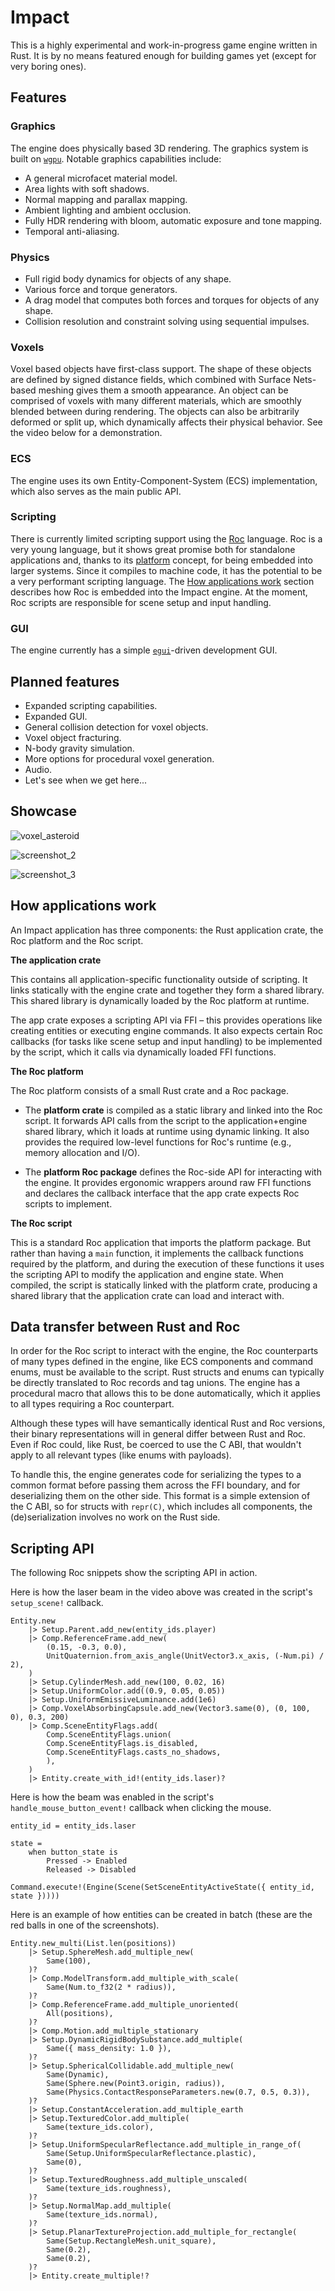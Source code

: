 # Impact

This is a highly experimental and work-in-progress game engine written in Rust. It is by no means featured enough for building games yet (except for very boring ones).

## Features

### Graphics

The engine does physically based 3D rendering. The graphics system is built on [`wgpu`](https://github.com/gfx-rs/wgpu). Notable graphics capabilities include:

- A general microfacet material model.
- Area lights with soft shadows.
- Normal mapping and parallax mapping.
- Ambient lighting and ambient occlusion.
- Fully HDR rendering with bloom, automatic exposure and tone mapping.
- Temporal anti-aliasing.

### Physics

- Full rigid body dynamics for objects of any shape.
- Various force and torque generators.
- A drag model that computes both forces and torques for objects of any shape.
- Collision resolution and constraint solving using sequential impulses.

### Voxels

Voxel based objects have first-class support. The shape of these objects are defined by signed distance fields, which combined with Surface Nets-based meshing gives them a smooth appearance. An object can be comprised of voxels with many different materials, which are smoothly blended between during rendering. The objects can also be arbitrarily deformed or split up, which dynamically affects their physical behavior. See the video below for a demonstration.

### ECS

The engine uses its own Entity-Component-System (ECS) implementation, which also serves as the main public API.

### Scripting

There is currently limited scripting support using the [Roc](https://www.roc-lang.org/) language. Roc is a very young language, but it shows great promise both for standalone applications and, thanks to its [platform](https://www.roc-lang.org/platforms) concept, for being embedded into larger systems. Since it compiles to machine code, it has the potential to be a very performant scripting language. The [How applications work](#how-applications-work) section describes how Roc is embedded into the Impact engine. At the moment, Roc scripts are responsible for scene setup and input handling.

### GUI

The engine currently has a simple [`egui`](https://github.com/emilk/egui)-driven development GUI.

## Planned features

- Expanded scripting capabilities.
- Expanded GUI.
- General collision detection for voxel objects.
- Voxel object fracturing.
- N-body gravity simulation.
- More options for procedural voxel generation.
- Audio.
- Let's see when we get here...

## Showcase

![voxel_asteroid](showcase/voxel_asteroid.gif "Voxel Asteroid")

![screenshot_2](showcase/screenshot_2.png "Screenshot 2")

![screenshot_3](showcase/screenshot_3.png "Screenshot 3")

## How applications work

An Impact application has three components: the Rust application crate, the Roc platform and the Roc script.

**The application crate**

This contains all application-specific functionality outside of scripting. It links statically with the engine crate and together they form a shared library. This shared library is dynamically loaded by the Roc platform at runtime.

The app crate exposes a scripting API via FFI – this provides operations like creating entities or executing engine commands. It also expects certain Roc callbacks (for tasks like scene setup and input handling) to be implemented by the script, which it calls via dynamically loaded FFI functions.

**The Roc platform**

The Roc platform consists of a small Rust crate and a Roc package.

- The **platform crate** is compiled as a static library and linked into the Roc script. It forwards API calls from the script to the application+engine shared library, which it loads at runtime using dynamic linking. It also provides the required low-level functions for Roc's runtime (e.g., memory allocation and I/O).

- The **platform Roc package** defines the Roc-side API for interacting with the engine. It provides ergonomic wrappers around raw FFI functions and declares the callback interface that the app crate expects Roc scripts to implement.

**The Roc script**

This is a standard Roc application that imports the platform package. But rather than having a `main` function, it implements the callback functions required by the platform, and during the execution of these functions it uses the scripting API to modify the application and engine state. When compiled, the script is statically linked with the platform crate, producing a shared library that the application crate can load and interact with.

## Data transfer between Rust and Roc

In order for the Roc script to interact with the engine, the Roc counterparts of many types defined in the engine, like ECS components and command enums, must be available to the script. Rust structs and enums can typically be directly translated to Roc records and tag unions. The engine has a procedural macro that allows this to be done automatically, which it applies to all types requiring a Roc counterpart.

Although these types will have semantically identical Rust and Roc versions, their binary representations will in general differ between Rust and Roc. Even if Roc could, like Rust, be coerced to use the C ABI, that wouldn't apply to all relevant types (like enums with payloads).

To handle this, the engine generates code for serializing the types to a common format before passing them across the FFI boundary, and for deserializing them on the other side. This format is a simple extension of the C ABI, so for structs with `repr(C)`, which includes all components, the (de)serialization involves no work on the Rust side.

## Scripting API

The following Roc snippets show the scripting API in action.

Here is how the laser beam in the video above was created in the script's `setup_scene!` callback.

```roc
Entity.new
    |> Setup.Parent.add_new(entity_ids.player)
    |> Comp.ReferenceFrame.add_new(
        (0.15, -0.3, 0.0),
        UnitQuaternion.from_axis_angle(UnitVector3.x_axis, (-Num.pi) / 2),
    )
    |> Setup.CylinderMesh.add_new(100, 0.02, 16)
    |> Setup.UniformColor.add((0.9, 0.05, 0.05))
    |> Setup.UniformEmissiveLuminance.add(1e6)
    |> Comp.VoxelAbsorbingCapsule.add_new(Vector3.same(0), (0, 100, 0), 0.3, 200)
    |> Comp.SceneEntityFlags.add(
        Comp.SceneEntityFlags.union(
        Comp.SceneEntityFlags.is_disabled,
        Comp.SceneEntityFlags.casts_no_shadows,
        ),
    )
    |> Entity.create_with_id!(entity_ids.laser)?
```

Here is how the beam was enabled in the script's `handle_mouse_button_event!` callback when clicking the mouse.

```roc
entity_id = entity_ids.laser

state =
    when button_state is
        Pressed -> Enabled
        Released -> Disabled

Command.execute!(Engine(Scene(SetSceneEntityActiveState({ entity_id, state }))))
```

Here is an example of how entities can be created in batch (these are the red balls in one of the screenshots).

```roc
Entity.new_multi(List.len(positions))
    |> Setup.SphereMesh.add_multiple_new(
        Same(100),
    )?
    |> Comp.ModelTransform.add_multiple_with_scale(
        Same(Num.to_f32(2 * radius)),
    )?
    |> Comp.ReferenceFrame.add_multiple_unoriented(
        All(positions),
    )?
    |> Comp.Motion.add_multiple_stationary
    |> Setup.DynamicRigidBodySubstance.add_multiple(
        Same({ mass_density: 1.0 }),
    )?
    |> Setup.SphericalCollidable.add_multiple_new(
        Same(Dynamic),
        Same(Sphere.new(Point3.origin, radius)),
        Same(Physics.ContactResponseParameters.new(0.7, 0.5, 0.3)),
    )?
    |> Setup.ConstantAcceleration.add_multiple_earth
    |> Setup.TexturedColor.add_multiple(
        Same(texture_ids.color),
    )?
    |> Setup.UniformSpecularReflectance.add_multiple_in_range_of(
        Same(Setup.UniformSpecularReflectance.plastic),
        Same(0),
    )?
    |> Setup.TexturedRoughness.add_multiple_unscaled(
        Same(texture_ids.roughness),
    )?
    |> Setup.NormalMap.add_multiple(
        Same(texture_ids.normal),
    )?
    |> Setup.PlanarTextureProjection.add_multiple_for_rectangle(
        Same(Setup.RectangleMesh.unit_square),
        Same(0.2),
        Same(0.2),
    )?
    |> Entity.create_multiple!?
```
